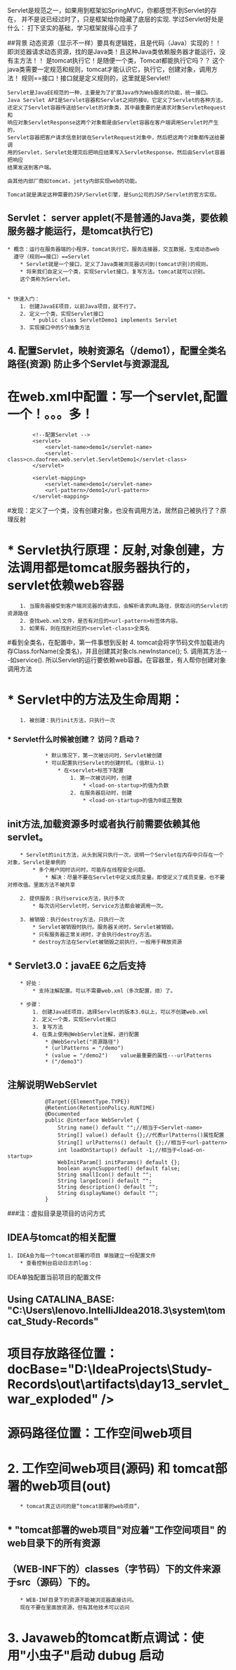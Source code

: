 Servlet是规范之一，如果用到框架如SpringMVC，你都感觉不到Servlet的存在，
并不是说已经过时了，只是框架给你隐藏了底层的实现.
学过Servlet好处是什么：
打下坚实的基础，学习框架就得心应手了

##背景
    动态资源（显示不一样）要具有逻辑姓，且是代码（Java）实现的！！
	即浏览器请求动态资源，找的是Java类！且这种Java类依赖服务器才能运行，没有主方法！！
	是tomcat执行它！是随便一个类，Tomcat都能执行它吗？？
	这个java类需要一定规范和规则，tomcat才能认识它，执行它，创建对象，调用方法！
	规则==接口！接口就是定义规则的，这里就是Servlet!!

    Servlet是JavaEE规范的一种，主要是为了扩展Java作为Web服务的功能，统一接口。
    Java Servlet API是Servlet容器和Servlet之间的接U，它定义了Servlet的各种方法，
    还定义了Servlet容器传送给Servlet的对象类，其中最重要的是请求对象ServletRequest和
    响应对象ServletResponse这两个对象都是由Servlet容器在客户端调用Servlet时产生的，
    Servlet容器把客户请求信息封装在ServletRequest对象中，然后把这两个对象都传送给要调
    用的Servlet，Servlet处理完后把响应结果写入ServletResponse，然后由Servlet容器把响应
    结果发送到客户端。
    
    由其他内部厂商如tomcat，jetty内部实现web的功能。
   
    Tomcat就是满足这种需要的JSP/Servlet引擎，是Sun公司的JSP/Servlet的官方实现。
    
## Servlet：  server applet(不是普通的Java类，要依赖服务器才能运行，是tomcat执行它)
	* 概念：运行在服务器端的小程序，tomcat执行它，服务连接器，交互数据，生成动态web
	  遵守（规则==接口）==Servlet
		* Servlet就是一个接口，定义了Java类被浏览器访问到(tomcat识别)的规则。
		* 将来我们自定义一个类，实现Servlet接口，复写方法。tomcat就可以识别。
		这个类称为Servlet。


	* 快速入门：
		1. 创建JavaEE项目，以前Java项目，就不行了。
		2. 定义一个类，实现Servlet接口
			* public class ServletDemo1 implements Servlet
		3. 实现接口中的5个抽象方法
##		4. 配置Servlet，映射资源名（/demo1），配置全类名路径(资源)	防止多个Servlet与资源混乱
#			 在web.xml中配置：写一个servlet,配置一个！。。。多！
		    <!--配置Servlet -->
		    <servlet>
		        <servlet-name>demo1</servlet-name>
		        <servlet-class>cn.daofree.web.servlet.ServletDemo1</servlet-class>
		    </servlet>
		
		    <servlet-mapping>
		        <servlet-name>demo1</servlet-name>
		        <url-pattern>/demo1</url-pattern>
		    </servlet-mapping>
#发现：定义了一个类，没有创建对象，也没有调用方法，居然自己被执行了？原理反射

#	* Servlet执行原理：反射,对象创建，方法调用都是tomcat服务器执行的，servlet依赖web容器
		1. 当服务器接受到客户端浏览器的请求后，会解析请求URL路径，获取访问的Servlet的资源路径
		2. 查找web.xml文件，是否有对应的<url-pattern>标签体内容。
		3. 如果有，则在找到对应的<servlet-class>全类名
#看到全类名，在配置中，第一件事想到反射
		4. tomcat会将字节码文件加载进内存Class.forName(全类名)，并且创建其对象cls.newInstance();
		5. 调用其方法---如service().
所以Servlet的运行要依赖web容器。在容器里，有人帮你创建对象调用方法

#	* Servlet中的方法及生命周期：
		1. 被创建：执行init方法，只执行一次
###			* Servlet什么时候被创建？ 访问？启动？
				* 默认情况下，第一次被访问时，Servlet被创建
				* 可以配置执行Servlet的创建时机。(值默认-1)
					* 在<servlet>标签下配置
						1. 第一次被访问时，创建
	                		* <load-on-startup>的值为负数
			            2. 在服务器启动时，创建
			                * <load-on-startup>的值为0或正整数
## init方法,加载资源多时或者执行前需要依赖其他servlet。

		* Servlet的init方法，从头到尾只执行一次，说明一个Servlet在内存中只存在一个对象，Servlet是单例的
			* 多个用户同时访问时，可能存在线程安全问题。
				* 解决：尽量不要在Servlet中定义成员变量。即使定义了成员变量，也不要对修改值。里面方法不被共享

		2. 提供服务：执行service方法，执行多次
			* 每次访问Servlet时，Service方法都会被调用一次。
			
		3. 被销毁：执行destroy方法，只执行一次
			* Servlet被销毁时执行。服务器关闭时，Servlet被销毁。
			* 只有服务器正常关闭时，才会执行destroy方法。
			* destroy方法在Servlet被销毁之前执行，一般用于释放资源
			
##  * Servlet3.0：javaEE 6之后支持
		* 好处：
			* 支持注解配置。可以不需要web.xml（多次配置，烦）了。

		* 步骤：
			1. 创建JavaEE项目，选择Servlet的版本3.0以上，可以不创建web.xml
			2. 定义一个类，实现Servlet接口
			3. 复写方法
			4. 在类上使用@WebServlet注解，进行配置
				* @WebServlet("资源路径")
				* (urlPatterns = "/demo")
				* (value = "/demo2")    value最重要的属性---urlPatterns
				* ("/demo3")
##          注解说明WebServlet
                @Target({ElementType.TYPE})
				@Retention(RetentionPolicy.RUNTIME)
				@Documented
				public @interface WebServlet {
				    String name() default "";//相当于<Servlet-name>
				    String[] value() default {};//代表urlPatterns()属性配置
				    String[] urlPatterns() default {};//相当于<url-pattern>				
				    int loadOnStartup() default -1;//相当于<load-on-startup>				
				    WebInitParam[] initParams() default {};				
				    boolean asyncSupported() default false;				
				    String smallIcon() default "";				
				    String largeIcon() default "";				
				    String description() default "";				
				    String displayName() default "";
				}

###注：虚拟目录是项目的访问方式

## IDEA与tomcat的相关配置
	1. IDEA会为每一个tomcat部署的项目 单独建立一份配置文件
		* 查看控制台启动日志的log：
IDEA单独配置当前项目的配置文件
##      Using CATALINA_BASE:   "C:\Users\lenovo\.IntelliJIdea2018.3\system\tomcat\_Study-Records"
#   项目存放路径位置：docBase="D:\IdeaProjects\Study-Records\out\artifacts\day13_servlet_war_exploded" />
#   源码路径位置：工作空间web项目

#	2. 工作空间web项目(源码)    和     tomcat部署的web项目(out)
		* tomcat真正访问的是“tomcat部署的web项目”，
##		* "tomcat部署的web项目"对应着"工作空间项目" 的web目录下的所有资源
##		（WEB-INF下的）classes（字节码）下的文件来源于src（源码）下的。
		* WEB-INF目录下的资源不能被浏览器直接访问。
		现在不要在里面放资源，但有其他技术可以访问
		
#	3. Javaweb的tomcat断点调试：使用"小虫子"启动 dubug 启动
	
